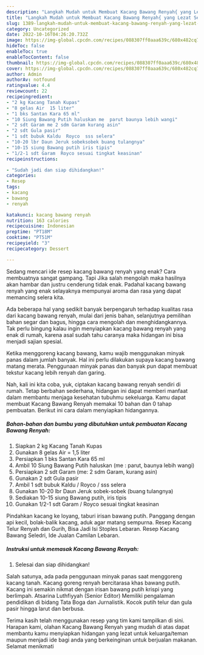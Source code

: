 ```yaml
---
description: "Langkah Mudah untuk Membuat Kacang Bawang Renyah{ yang Lezat Sekali,  Menu Buat lebaran"
title: "Langkah Mudah untuk Membuat Kacang Bawang Renyah{ yang Lezat Sekali,  Menu Buat lebaran"
slug: 1389-langkah-mudah-untuk-membuat-kacang-bawang-renyah-yang-lezat-sekali-menu-buat-lebaran
category: Uncategorized
date: 2022-10-16T04:26:20.732Z
image: https://img-global.cpcdn.com/recipes/088307ff0aaa639c/680x482cq70/kacang-bawang-renyah-foto-resep-utama.jpg
hideToc: false
enableToc: true
enableTocContent: false
thumbnail: https://img-global.cpcdn.com/recipes/088307ff0aaa639c/680x482cq70/kacang-bawang-renyah-foto-resep-utama.jpg
cover: https://img-global.cpcdn.com/recipes/088307ff0aaa639c/680x482cq70/kacang-bawang-renyah-foto-resep-utama.jpg
author: Admin
authorAv: notfound
ratingvalue: 4.4
reviewcount: 22
recipeingredient:
- "2 kg Kacang Tanah Kupas"
- "8 gelas Air  15 liter"
- "1 bks Santan Kara 65 ml"
- "10 Siung Bawang Putih haluskan me  parut baunya lebih wangi"
- "2 sdt Garam me 2 sdm Garam kurang asin"
- "2 sdt Gula pasir"
- "1 sdt bubuk Kaldu  Royco  sss selera"
- "10-20 lbr Daun Jeruk sobeksobek buang tulangnya"
- "10-15 siung Bawang putih iris tipis"
- "1/2-1 sdt Garam  Royco sesuai tingkat keasinan"
recipeinstructions:

- "Sudah jadi dan siap dihidangkan!"
categories:
- Resep
tags:
- kacang
- bawang
- renyah

katakunci: kacang bawang renyah 
nutrition: 163 calories
recipecuisine: Indonesian
preptime: "PT18M"
cooktime: "PT51M"
recipeyield: "3"
recipecategory: Dessert

---
```



Sedang mencari ide resep kacang bawang renyah yang enak? Cara membuatnya sangat gampang. Tapi Jika salah mengolah maka hasilnya akan hambar dan justru cenderung tidak enak. Padahal kacang bawang renyah yang enak selayaknya mempunyai aroma dan rasa yang dapat memancing selera kita.


Ada beberapa hal yang sedikit banyak berpengaruh terhadap kualitas rasa dari kacang bawang renyah, mulai dari jenis bahan, selanjutnya pemilihan bahan segar dan bagus, hingga cara mengolah dan menghidangkannya. Tak perlu bingung kalau ingin menyiapkan kacang bawang renyah yang enak di rumah, karena asal sudah tahu caranya maka hidangan ini bisa menjadi sajian spesial.

Ketika menggoreng kacang bawang, kamu wajib menggunakan minyak panas dalam jumlah banyak. Hal ini perlu dilakukan supaya kacang bawang matang merata. Penggunaan minyak panas dan banyak pun dapat membuat tekstur kacang lebih renyah dan garing.


Nah, kali ini kita coba, yuk, ciptakan kacang bawang renyah sendiri di rumah. Tetap berbahan sederhana, hidangan ini dapat memberi manfaat dalam membantu menjaga kesehatan tubuhmu sekeluarga. Kamu dapat membuat Kacang Bawang Renyah memakai 10 bahan dan 0 tahap pembuatan. Berikut ini cara dalam menyiapkan hidangannya.

<!--inarticleads1-->

##### Bahan-bahan dan bumbu yang dibutuhkan untuk pembuatan Kacang Bawang Renyah:

1. Siapkan 2 kg Kacang Tanah Kupas
1. Gunakan 8 gelas Air = 1,5 liter
1. Persiapkan 1 bks Santan Kara 65 ml
1. Ambil 10 Siung Bawang Putih haluskan (me : parut, baunya lebih wangi)
1. Persiapkan 2 sdt Garam (me: 2 sdm Garam, kurang asin)
1. Gunakan 2 sdt Gula pasir
1. Ambil 1 sdt bubuk Kaldu / Royco / sss selera
1. Gunakan 10-20 lbr Daun Jeruk sobek-sobek (buang tulangnya)
1. Sediakan 10-15 siung Bawang putih, iris tipis
1. Gunakan 1/2-1 sdt Garam / Royco sesuai tingkat keasinan


Pindahkan kacang ke loyang, taburi irisan bawang putih. Panggang dengan api kecil, bolak-balik kacang, aduk agar matang sempurna. Resep Kacang Telur Renyah dan Gurih, Bisa Jadi Isi Stoples Lebaran. Resep Kacang Bawang Seledri, Ide Jualan Camilan Lebaran. 

<!--inarticleads2-->

##### Instruksi untuk memasak Kacang Bawang Renyah:


1. Selesai dan siap dihidangkan!

Salah satunya, ada pada penggunaan minyak panas saat menggoreng kacang tanah. Kacang goreng renyah bercitarasa khas bawang putih. Kacang ini semakin nikmat dengan irisan bawang putih krispi yang berlimpah. Atsarina Luthfiyyah (Senior Editor) Memiliki pengalaman pendidikan di bidang Tata Boga dan Jurnalistik. Kocok putih telur dan gula pasir hingga larut dan berbusa. 

Terima kasih telah menggunakan resep yang tim kami tampilkan di sini. Harapan kami, olahan Kacang Bawang Renyah yang mudah di atas dapat membantu kamu menyiapkan hidangan yang lezat untuk keluarga/teman maupun menjadi ide bagi anda yang berkeinginan untuk berjualan makanan. Selamat menikmati
